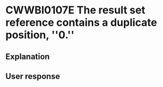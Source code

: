 # CWWBI0107E The result set reference contains a duplicate position, ''0.''

## Explanation

## User response